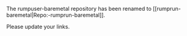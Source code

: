 <!-- RUMPWIKI_NOINDEX -->

The rumpuser-baremetal repository has been renamed to
[[rumprun-baremetal|Repo:-rumprun-baremetal]].

Please update your links.
